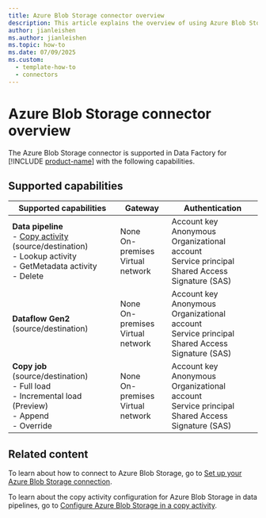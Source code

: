 ```yaml
---
title: Azure Blob Storage connector overview
description: This article explains the overview of using Azure Blob Storage.
author: jianleishen
ms.author: jianleishen
ms.topic: how-to
ms.date: 07/09/2025
ms.custom:
  - template-how-to
  - connectors
---
```


# Azure Blob Storage connector overview

The Azure Blob Storage connector is supported in Data Factory for [!INCLUDE [product-name](../includes/product-name.md)] with the following capabilities.

## Supported capabilities

| Supported capabilities                                                                 | Gateway                        | Authentication                                                                                                 |
|----------------------------------------------------------------------------------------|--------------------------------|----------------------------------------------------------------------------------------------------------------|
| **Data pipeline** <br>- [Copy activity](connector-azure-blob-storage-copy-activity.md) (source/destination)<br>- Lookup activity<br>- GetMetadata activity<br>- Delete | None<br> On-premises<br> Virtual network | Account key<br> Anonymous<br> Organizational account<br> Service principal<br> Shared Access Signature (SAS) |
| **Dataflow Gen2** (source/destination)                                                 | None<br> On-premises<br> Virtual network | Account key<br> Anonymous<br> Organizational account<br> Service principal<br> Shared Access Signature (SAS) |
| **Copy job** (source/destination) <br>- Full load<br>- Incremental load (Preview)<br>- Append<br>- Override | None<br> On-premises<br> Virtual network | Account key<br> Anonymous<br> Organizational account<br> Service principal<br> Shared Access Signature (SAS) |


## Related content

To learn about how to connect to Azure Blob Storage, go to [Set up your Azure Blob Storage connection](connector-azure-blob-storage.md).

To learn about the copy activity configuration for Azure Blob Storage in data pipelines, go to [Configure Azure Blob Storage in a copy activity](connector-azure-blob-storage-copy-activity.md).

